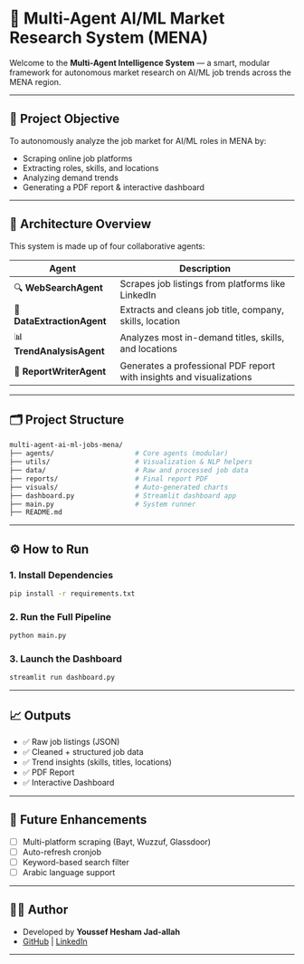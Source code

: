 # 🤖 Multi-Agent AI/ML Market Research System (MENA)

Welcome to the **Multi-Agent Intelligence System** — a smart, modular framework for autonomous market research on AI/ML job trends across the MENA region.

---

## 🌟 Project Objective

To autonomously analyze the job market for AI/ML roles in MENA by:
- Scraping online job platforms
- Extracting roles, skills, and locations
- Analyzing demand trends
- Generating a PDF report & interactive dashboard

---

## 🧠 Architecture Overview

This system is made up of four collaborative agents:

| Agent | Description |
|-------|-------------|
| 🔍 **WebSearchAgent** | Scrapes job listings from platforms like LinkedIn |
| 🧾 **DataExtractionAgent** | Extracts and cleans job title, company, skills, location |
| 📊 **TrendAnalysisAgent** | Analyzes most in-demand titles, skills, and locations |
| 📝 **ReportWriterAgent** | Generates a professional PDF report with insights and visualizations |

---

## 🗂️ Project Structure

```bash
multi-agent-ai-ml-jobs-mena/
├── agents/                    # Core agents (modular)
├── utils/                     # Visualization & NLP helpers
├── data/                      # Raw and processed job data
├── reports/                   # Final report PDF
├── visuals/                   # Auto-generated charts
├── dashboard.py               # Streamlit dashboard app
├── main.py                    # System runner
├── README.md
```

---

## ⚙️ How to Run

### 1. Install Dependencies
```bash
pip install -r requirements.txt
```

### 2. Run the Full Pipeline
```bash
python main.py
```

### 3. Launch the Dashboard
```bash
streamlit run dashboard.py
```

---

## 📈 Outputs

- ✅ Raw job listings (JSON)
- ✅ Cleaned + structured job data
- ✅ Trend insights (skills, titles, locations)
- ✅ PDF Report
- ✅ Interactive Dashboard

---

## 📌 Future Enhancements
- [ ] Multi-platform scraping (Bayt, Wuzzuf, Glassdoor)
- [ ] Auto-refresh cronjob
- [ ] Keyword-based search filter
- [ ] Arabic language support

---

## 👨‍💼 Author

- Developed by **Youssef Hesham Jad-allah**
- [GitHub](https://github.com/Youssef-Hesham-Jadallah) | [LinkedIn](www.linkedin.com/in/youssef-hesham-jadallah-435906298)

---

